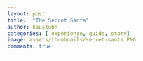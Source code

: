 ```yaml
---
layout: post
title:  "The Secret Santa"
author: kaustubh
categories: [ experience, guide, story]
image: assets/thumbnails/secret-santa.PNG
comments: true
---
```



